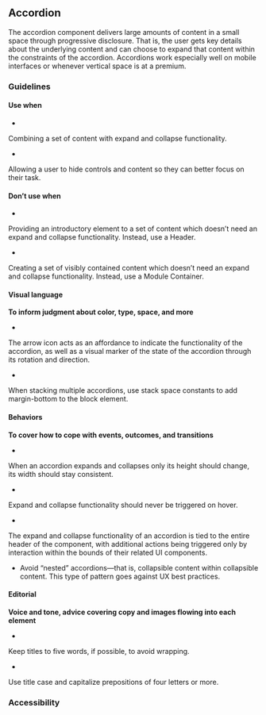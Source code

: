 ## Accordion

The accordion component delivers large amounts of content in a small space through progressive disclosure. That is, the user gets key details about the underlying content and can choose to expand that content within the constraints of the accordion. Accordions work especially well on mobile interfaces or whenever vertical space is at a premium.

### Guidelines

#### Use when



*   
Combining a set of content with expand and collapse functionality.


*   
Allowing a user to hide controls and content so they can better focus on their task.

#### Don’t use when



*   
Providing an introductory element to a set of content which doesn’t need an  expand and collapse functionality. Instead, use a Header.


*   
Creating a set of visibly contained content which doesn’t need an expand and collapse functionality. Instead, use a Module Container.

#### Visual language

**To inform judgment about color, type, space, and more**



*   
The arrow icon acts as an affordance to indicate the functionality of the accordion, as well as a visual marker of the state of the accordion through its rotation and direction.


*   
When stacking multiple accordions, use stack space constants to add margin-bottom to the block element.


<!-- ![alt_text](images/TDS-Guidelines0.png "image_tooltip") -->

<!-- ![alt_text](images/TDS-Guidelines1.png "image_tooltip") -->



#### Behaviors

**To cover how to cope with events, outcomes, and transitions**



*   
When an accordion expands and collapses only its height should change, its width should stay consistent.


*   
Expand and collapse functionality should never be triggered on hover.


*   
The expand and collapse functionality of an accordion is tied to the entire header of the component, with additional actions being triggered only by interaction within the bounds of their related UI components.


<!-- ![alt_text](images/TDS-Guidelines2.png "image_tooltip") -->




*   Avoid “nested” accordions—that is, collapsible content within collapsible content. This type of pattern goes against UX best practices.


#### Editorial

**Voice and tone, advice covering copy and images flowing into each element**



*   
Keep titles to five words, if possible, to avoid wrapping.


*   
Use title case and capitalize prepositions of four letters or more.

### Accessibility
